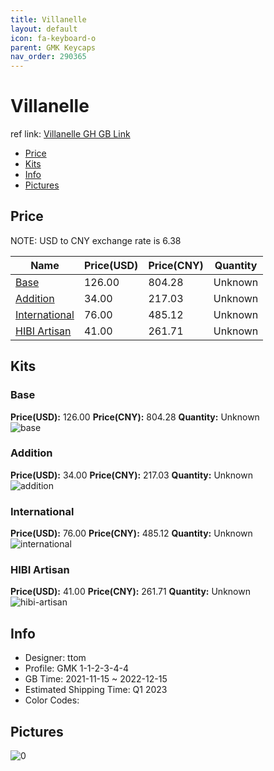 ```yaml
---
title: Villanelle 
layout: default
icon: fa-keyboard-o
parent: GMK Keycaps
nav_order: 290365
---
```


# Villanelle 

ref link: [Villanelle GH GB Link](https://geekhack.org/index.php?topic=115188.0)

* [Price](#price)
* [Kits](#kits)
* [Info](#info)
* [Pictures](#pictures)

## Price

NOTE: USD to CNY exchange rate is 6.38

| Name          | Price(USD)   |  Price(CNY) | Quantity |
| ------------- | ------------ |  ---------- | -------- |
|[Base](#base)|126.00|804.28|Unknown|
|[Addition](#addition)|34.00|217.03|Unknown|
|[International](#international)|76.00|485.12|Unknown|
|[HIBI Artisan](#hibi-artisan)|41.00|261.71|Unknown|


## Kits
### Base  
**Price(USD):** 126.00	**Price(CNY):** 804.28	**Quantity:** Unknown  
<img src="{{ 'assets/images/gmk-keycaps/Villanelle/kits_pics/base.png' | relative_url }}" alt="base" class="image featured">

### Addition  
**Price(USD):** 34.00	**Price(CNY):** 217.03	**Quantity:** Unknown  
<img src="{{ 'assets/images/gmk-keycaps/Villanelle/kits_pics/addition.png' | relative_url }}" alt="addition" class="image featured">

### International  
**Price(USD):** 76.00	**Price(CNY):** 485.12	**Quantity:** Unknown  
<img src="{{ 'assets/images/gmk-keycaps/Villanelle/kits_pics/international.png' | relative_url }}" alt="international" class="image featured">

### HIBI Artisan  
**Price(USD):** 41.00	**Price(CNY):** 261.71	**Quantity:** Unknown  
<img src="{{ 'assets/images/gmk-keycaps/Villanelle/kits_pics/hibi-artisan.png' | relative_url }}" alt="hibi-artisan" class="image featured">

## Info
* Designer: ttom  
* Profile: GMK 1-1-2-3-4-4  
* GB Time: 2021-11-15 ~ 2022-12-15  
* Estimated Shipping Time: Q1 2023  
* Color Codes:  


## Pictures  
<img src="{{ 'assets/images/gmk-keycaps/Villanelle/rendering_pics/0.jpg' | relative_url }}" alt="0" class="image featured">
